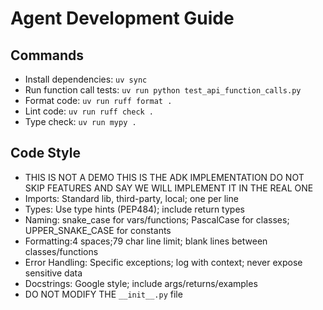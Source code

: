 # Agent Development Guide

## Commands
- Install dependencies: `uv sync`
- Run function call tests: `uv run python test_api_function_calls.py`
- Format code: `uv run ruff format .`
- Lint code: `uv run ruff check .`
- Type check: `uv run mypy .`

## Code Style
- THIS IS NOT A DEMO THIS IS THE ADK IMPLEMENTATION DO NOT SKIP FEATURES AND SAY WE WILL IMPLEMENT IT IN THE REAL ONE
- Imports: Standard lib, third-party, local; one per line
- Types: Use type hints (PEP484); include return types
- Naming: snake_case for vars/functions; PascalCase for classes; UPPER_SNAKE_CASE for constants
- Formatting:4 spaces;79 char line limit; blank lines between classes/functions
- Error Handling: Specific exceptions; log with context; never expose sensitive data
- Docstrings: Google style; include args/returns/examples
- DO NOT MODIFY THE `__init__.py` file
